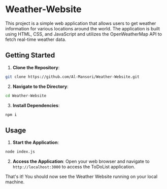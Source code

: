 # Weather-Website

This project is a simple web application that allows users to get weather information for various locations around the world. The application is built using HTML, CSS, and JavaScript and utilizes the OpenWeatherMap API to fetch real-time weather data.

## Getting Started

1. **Clone the Repository**: 

```bash
git clone https://github.com/Al-Mansori/Weather-Website.git
```

2. **Navigate to the Directory**:

```bash
cd Weather-Website
```

3. **Install Dependencies**:

```bash
npm i
```

## Usage

1. **Start the Application**:
   
```bash
node index.js
```

2. **Access the Application**: Open your web browser and navigate to `http://localhost:3000` to access the ToDoList application.


That's it! You should now see the Weather Website running on your local machine.
